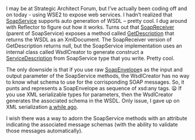 I may be at Strategic Architect Forum, but I’ve actually been coding off
and on today - using WSE2 to expose web services. I hadn’t realized that
[SoapService](http://msdn.microsoft.com/library/en-us/wseref/html/T_Microsoft_Web_Services2_Messaging_SoapService.asp) supports
auto generation of WSDL – pretty cool. I dug around with Reflector to
figure out how it works. Turns out that
[SoapReceiver](http://msdn.microsoft.com/library/en-us/wseref/html/T_Microsoft_Web_Services2_Messaging_SoapReceiver.asp)
(parent of SoapService) exposes a method called
[GetDescription](http://msdn.microsoft.com/library/en-us/wseref/html/M_Microsoft_Web_Services2_Messaging_SoapReceiver_GetDescription_1_19f87a31.asp)
that returns the WSDL as an XmlDocument. The SoapReceiver version of
GetDescription returns null, but the SoapService implementation uses an
internal class called WsdlCreator to generate construct a
[ServiceDescription](http://msdn.microsoft.com/library/en-us/cpref/html/frlrfSystemWebServicesDescriptionServiceDescriptionClassTopic.asp)
from SoapService type that you write. Pretty cool.

The only downside is that if you use raw
[SoapEnvelope](http://msdn.microsoft.com/library/en-us/wseref/html/T_Microsoft_Web_Services2_SoapEnvelope.asp)s
as the input and output parameter of the SoapService methods, the
WsdlCreator has no way to know what schema to use for the corrisponding
SOAP messages. So, it punts and represents a SoapEnvelope as sequence of
xsd:any tags.
:frowning: If you
use XML serializable types for parameters, then the WsdlCreator
generates the associated schema in the WSDL. Only issue, I gave up on
XML serialization [a while
ago](http://devhawk.net/PermaLink.aspx?guid=5643b052-f1f2-4c53-ac33-e33d0910f917).

I wish there was a way to adorn the SoapService methods with an
attribute indicating the associated message schemas (with the ability
to validate those messages automatically).

